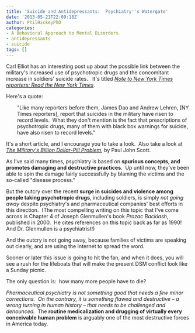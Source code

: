 ```yaml
---
title: 'Suicide and Antidepressants:  Psychiatry''s Watergate'
date: '2013-05-21T22:09:18Z'
author: PhilHickeyPhD
categories:
- A Behavioral Approach to Mental Disorders
- antidepressants
- suicide
tags: []
---
```


Carl Elliot has an interesting post up about the possible link between the military's increased use of psychotropic drugs and the concomitant increase in soldiers' suicide rates.   It's titled <a href="http://loathingbioethics.blogspot.com/2013/05/note-to-new-york-times-reporters-read.html"><em>Note to New York Times reporters: Read the New York Times</em></a>.

Here's a quote:
<p style="padding-left: 30px;">"Like many reporters before them, James Dao and Andrew Lehren, [NY Times reporters], report that suicides in the military have risen to record levels.  What they don't mention is the fact that prescriptions of psychotropic drugs, many of them with black box warnings for suicide, have also risen to record levels."</p>
It's a short article, and I encourage you to take a look.  Also take a look at <i><a href="http://www.mensjournal.com/magazine/the-militarys-billion-dollar-pill-problem-20130116">The Military's Billion Dollar-Pill Problem</a>,</i> by Paul John Scott.

As I've said many times, psychiatry is based on <strong>spurious concepts, and promotes damaging and destructive practices</strong>.  Up until now, they've been able to spin the damage fairly successfully by blaming the victims and the so-called "disease process."

But the outcry over the recent <strong>surge in suicides and violence among people taking psychotropic drugs</strong>, including soldiers, is simply <i>not going away</i> despite psychiatry's and pharmaceutical companies' best efforts in this direction.  (The most compelling writing on this topic that I've come across is Chapter 4 of Joseph Glenmullen's book <i>Prozac Backlash</i>, published in 2000.  He cites references on this topic back as far as 1990!  And Dr. Glenmullen is a psychiatrist!)

And the outcry is not going away, because families of victims are speaking out clearly, and are using the Internet to spread the word.

Sooner or later this issue is going to hit the fan, and when it does, you will see a rush for the lifeboats that will make the present DSM conflict look like a Sunday picnic.

The only question is:  how many more people have to die?

<i>Pharmaceutical psychiatry is not something good that needs a few minor corrections.  On the contrary, it is something flawed and destructive – a wrong turning in human history – that needs to be challenged and denounced.</i>  The <strong>routine medicalization and drugging of virtually every conceivable human problem</strong> is arguably one of the most destructive forces in America today.

&nbsp;